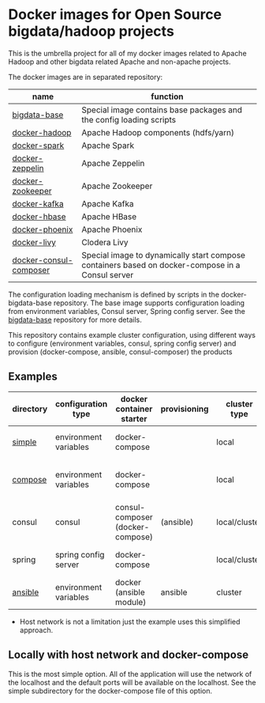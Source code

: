 # Docker images for Open Source bigdata/hadoop projects

This is the umbrella project for all of my docker images related to Apache Hadoop and other bigdata related Apache and non-apache projects.

The docker images are in separated repository:

| name                                                                     | function                                                                 |
|--------------------------------------------------------------------------|--------------------------------------------------------------------------|
| [bigdata-base](https://github.com/elek/docker-bigdata-base)              | Special image contains base packages and the config loading scripts      |    
| [docker-hadoop](https://github.com/elek/docker-hadoop)                   | Apache Hadoop components (hdfs/yarn)
| [docker-spark](https://github.com/elek/docker-spark)                     | Apache Spark
| [docker-zeppelin](https://github.com/elek/docker-zeppelin)               | Apache Zeppelin
| [docker-zookeeper](https://github.com/elek/docker-zookeeper)             | Apache Zookeeper
| [docker-kafka](https://github.com/elek/docker-kafka)                     | Apache Kafka
| [docker-hbase](https://github.com/elek/docker-hbase)                     | Apache HBase
| [docker-phoenix](https://github.com/elek/docker-phoenix)                 | Apache Phoenix
| [docker-livy](https://github.com/elek/docker-livy)                       | Clodera Livy
| [docker-consul-composer](https://github.com/elek/docker-consul-composer) | Special image to dynamically start compose containers based on docker-compose in a Consul server

The configuration loading mechanism is defined by scripts in the docker-bigdata-base repository. The base image supports configuration loading from environment variables, Consul server, Spring config server. See the [bigdata-base](https://github.com/elek/docker-bigdata-base) repository for more details.

This repository contains example cluster configuration, using different ways to configure (environment variables, consul, spring config server) and provision (docker-compose, ansible, consul-composer) the products

## Examples

| directory          | configuration type    | docker container starter        | provisioning | cluster type  | note (*)
|--------------------|-----------------------|---------------------------------|--------------|---------------|------------------
| [simple][simple]   | environment variables | docker-compose                  |              | local         | Using host network
| [compose][compose] | environment variables | docker-compose                  |              | local         | Using dedicated docker network
| consul             | consul                | consul-composer (docker-compose)| (ansible)    | local/cluster | Using host network
| spring             | spring config server  | docker-compose                  |              | local/cluster | Using host network
| [ansible][ansible] | environment variables | docker (ansible module)         | ansible      | cluster       | Using host network

* Host network is not a limitation just the example uses this simplified approach.

## Locally with host network and docker-compose

This is the most simple option. All of the application will use the network of the localhost and the default ports will be available on the localhost. See the simple subdirectory for the docker-compose file of this option.

[simple]: https://github.com/elek/bigdata-docker/blob/master/simple/README.md
[compose]: https://github.com/elek/bigdata-docker/blob/master/compose/README.md
[ansible]: https://github.com/elek/bigdata-docker/blob/master/ansible/README.md
